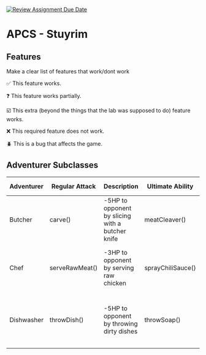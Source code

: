 [![Review Assignment Due Date](https://classroom.github.com/assets/deadline-readme-button-22041afd0340ce965d47ae6ef1cefeee28c7c493a6346c4f15d667ab976d596c.svg)](https://classroom.github.com/a/KprAwj1n)
# APCS - Stuyrim

## Features

Make a clear list of features that work/dont work

:white_check_mark: This feature works.

:question: This feature works partially.

:ballot_box_with_check: This extra (beyond the things that the lab was supposed to do) feature works.

:x: This required feature does not work.

:beetle: This is a bug that affects the game.


## Adventurer Subclasses

| Adventurer | Regular Attack | Description | Ultimate Ability | Description | Support | Description | Special Resource |
| --- | --- | --- | --- | --- | --- | --- | --- |
| Butcher    | carve()        | -5HP to opponent by slicing with a butcher knife | meatCleaver() | -9HP to opponent by attacking with a meat cleaver | meatFeast() | +2 damage done by team by eating a meat feast | Meat Scraps |
| Chef       | serveRawMeat() | -3HP to opponent by serving raw chicken | sprayChiliSauce() | -8HP to opponent by spraying chili sauce | cookYummyFood() | +5 HP to team by cooking delicious heartwarming food | Seasoning |
| Dishwasher | throwDish()    | -5HP to opponent by throwing dirty dishes | throwSoap() | -10HP to opponent by throwing a bacteria infested soap sponge | cleanKnives() | +3 HP to team by cleaning knives  | Soap |
